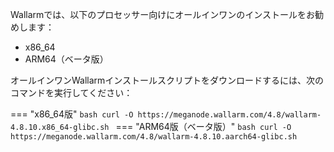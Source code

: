 Wallarmでは、以下のプロセッサー向けにオールインワンのインストールをお勧めします：

* x86_64
* ARM64（ベータ版）

オールインワンWallarmインストールスクリプトをダウンロードするには、次のコマンドを実行してください：

=== "x86_64版"
    ```bash
    curl -O https://meganode.wallarm.com/4.8/wallarm-4.8.10.x86_64-glibc.sh
    ```
=== "ARM64版（ベータ版）"
    ```bash
    curl -O https://meganode.wallarm.com/4.8/wallarm-4.8.10.aarch64-glibc.sh
    ```